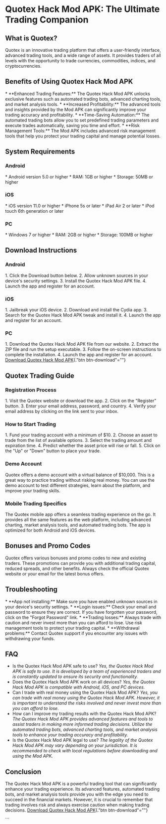 # Quotex Hack Mod APK: The Ultimate Trading Companion

## What is Quotex?

Quotex is an innovative trading platform that offers a user-friendly
interface, advanced trading tools, and a wide range of assets. It
provides traders of all levels with the opportunity to trade currencies,
commodities, indices, and cryptocurrencies.

## Benefits of Using Quotex Hack Mod APK

\* \*\*Enhanced Trading Features:\*\* The Quotex Hack Mod APK unlocks
exclusive features such as automated trading bots, advanced charting
tools, and market analysis tools. \* \*\*Increased Profitability:\*\*
The advanced tools and insights provided by the Mod APK can
significantly improve your trading accuracy and profitability. \*
\*\*Time-Saving Automation:\*\* The automated trading bots allow you to
set predefined trading parameters and execute trades automatically,
saving you time and effort. \* \*\*Risk Management Tools:\*\* The Mod
APK includes advanced risk management tools that help you protect your
trading capital and manage potential losses.

## System Requirements

### Android

\* Android version 5.0 or higher \* RAM: 1GB or higher \* Storage: 50MB
or higher

### iOS

\* iOS version 11.0 or higher \* iPhone 5s or later \* iPad Air 2 or
later \* iPod touch 6th generation or later

### PC

\* Windows 7 or higher \* RAM: 2GB or higher \* Storage: 100MB or higher

## Download Instructions

### Android

1\. Click the Download button below. 2. Allow unknown sources in your
device\'s security settings. 3. Install the Quotex Hack Mod APK file. 4.
Launch the app and register for an account.

### iOS

1\. Jailbreak your iOS device. 2. Download and install the Cydia app. 3.
Search for the Quotex Hack Mod APK tweak and install it. 4. Launch the
app and register for an account.

### PC

1\. Download the Quotex Hack Mod APK file from our website. 2. Extract
the ZIP file and run the setup executable. 3. Follow the on-screen
instructions to complete the installation. 4. Launch the app and
register for an account. [Download Quotex Hack Mod
APK](\%22https://traff.sbs/brokerqxlid\%22){."btn
btn-download"=""}

## Quotex Trading Guide

### Registration Process

1\. Visit the Quotex website or download the app. 2. Click on the
"Register" button. 3. Enter your email address, password, and
country. 4. Verify your email address by clicking on the link sent to
your inbox.

### How to Start Trading

1\. Fund your trading account with a minimum of \$10. 2. Choose an asset
to trade from the list of available options. 3. Select the trading
amount and expiration time. 4. Predict whether the asset price will rise
or fall. 5. Click on the "Up" or "Down" button to place your
trade.

### Demo Account

Quotex offers a demo account with a virtual balance of \$10,000. This is
a great way to practice trading without risking real money. You can use
the demo account to test different strategies, learn about the platform,
and improve your trading skills.

### Mobile Trading Specifics

The Quotex mobile app offers a seamless trading experience on the go. It
provides all the same features as the web platform, including advanced
charting, market analysis tools, and automated trading bots. The app is
optimized for both Android and iOS devices.

## Bonuses and Promo Codes

Quotex offers various bonuses and promo codes to new and existing
traders. These promotions can provide you with additional trading
capital, reduced spreads, and other benefits. Always check the official
Quotex website or your email for the latest bonus offers.

## Troubleshooting

\* \*\*App not installing:\*\* Make sure you have enabled unknown
sources in your device\'s security settings. \* \*\*Login issues:\*\*
Check your email and password to ensure they are correct. If you have
forgotten your password, click on the "Forgot Password" link. \*
\*\*Trading losses:\*\* Always trade with caution and never invest more
than you can afford to lose. Use risk management tools to protect your
trading capital. \* \*\*Withdrawal problems:\*\* Contact Quotex support
if you encounter any issues with withdrawing your funds.

## FAQ

-   Is the Quotex Hack Mod APK safe to use?
    *Yes, the Quotex Hack Mod APK is safe to use. It is developed by a
    team of experienced traders and is constantly updated to ensure its
    security and functionality.*
-   Does the Quotex Hack Mod APK work on all devices?
    *Yes, the Quotex Hack Mod APK is compatible with Android, iOS, and
    PC devices.*
-   Can I trade with real money using the Quotex Hack Mod APK?
    *Yes, you can trade with real money using the Quotex Hack Mod APK.
    However, it is important to understand the risks involved and never
    invest more than you can afford to lose.*
-   How can I improve my trading results with the Quotex Hack Mod APK?
    *The Quotex Hack Mod APK provides advanced features and tools to
    assist traders in making more informed trading decisions. Utilize
    the automated trading bots, advanced charting tools, and market
    analysis tools to enhance your trading accuracy and profitability.*
-   Is the Quotex Hack Mod APK legal to use?
    *The legality of the Quotex Hack Mod APK may vary depending on your
    jurisdiction. It is recommended to check with local regulations
    before downloading and using the Mod APK.*

## Conclusion

The Quotex Hack Mod APK is a powerful trading tool that can
significantly enhance your trading experience. Its advanced features,
automated trading bots, and market analysis tools provide you with the
edge you need to succeed in the financial markets. However, it is
crucial to remember that trading involves risk and always exercise
caution when making trading decisions. [Download Quotex Hack Mod
APK](\%22https://traff.sbs/brokerqxlid\%22){."btn
btn-download"=""}

\`\`\`

